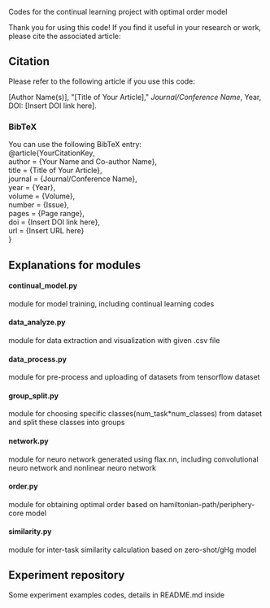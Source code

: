 Codes for the continual learning project with optimal order model

Thank you for using this code! If you find it useful in your research or work, please cite the associated article:

## Citation
Please refer to the following article if you use this code:

[Author Name(s)], "[Title of Your Article]," *Journal/Conference Name*, Year, DOI: [Insert DOI link here].

### BibTeX
You can use the following BibTeX entry: \
@article{YourCitationKey, \
  author    = {Your Name and Co-author Name}, \
  title     = {Title of Your Article}, \
  journal   = {Journal/Conference Name}, \
  year      = {Year}, \
  volume    = {Volume}, \
  number    = {Issue}, \
  pages     = {Page range}, \
  doi       = {Insert DOI link here}, \
  url       = {Insert URL here} \
}

## Explanations for modules

#### continual_model.py
module for model training, including continual learning codes

#### data_analyze.py
module for data extraction and visualization with given .csv file

#### data_process.py
module for pre-process and uploading of datasets from tensorflow dataset

#### group_split.py
module for choosing specific classes(num_task*num_classes) from dataset and split these classes into groups 

#### network.py
module for neuro network generated using flax.nn, including convolutional neuro network and nonlinear neuro network

#### order.py
module for obtaining optimal order based on hamiltonian-path/periphery-core model

#### similarity.py
module for inter-task similarity calculation based on zero-shot/gHg model

## Experiment repository
Some experiment examples codes, details in README.md inside
